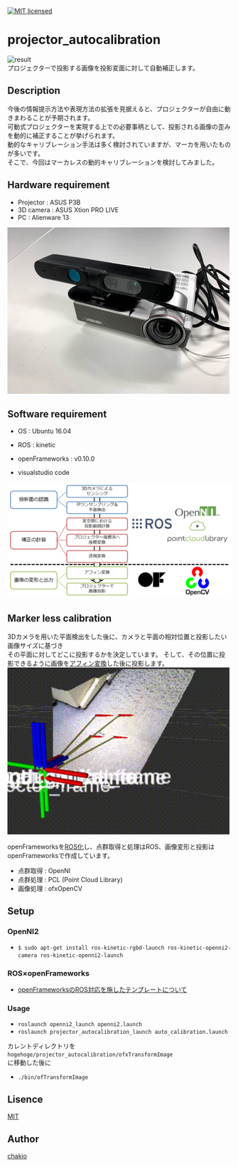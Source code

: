 [![MIT licensed](https://img.shields.io/badge/license-MIT-blue.svg)](LICENSE)
# projector_autocalibration
![result](https://github.com/chakio/projector_autocalibration/blob/master/media/auto_calibration.gif)  
プロジェクターで投影する画像を投影変面に対して自動補正します。

## Description
今後の情報提示方法や表現方法の拡張を見据えると、プロジェクターが自由に動きまわることが予期されます。  
可動式プロジェクターを実現する上での必要事柄として、投影される画像の歪みを動的に補正することが挙げられます。   
動的なキャリブレーション手法は多く検討されていますが、マーカを用いたものが多いです。  
そこで、今回はマーカレスの動的キャリブレーションを検討してみました。  

## Hardware requirement 
* Projector : ASUS P3B
* 3D camera : ASUS Xtion PRO LIVE
* PC : Alienware 13  

<img src="https://github.com/chakio/projector_autocalibration/blob/master/media/hardware_component.jpg" width="500px"> 

## Software requirement 
* OS : Ubuntu 16.04
* ROS : kinetic  
* openFrameworks : v0.10.0 

* visualstudio code

<img src="https://github.com/chakio/projector_autocalibration/blob/master/media/software_component.png" width="1000px"> 


## Marker less calibration
3Dカメラを用いた平面検出をした後に、カメラと平面の相対位置と投影したい画像サイズに基づき  
その平面に対してどこに投影するかを決定しています。
そして、その位置に投影できるように画像を[アフィン変換](https://ja.wikipedia.org/wiki/%E3%82%A2%E3%83%95%E3%82%A3%E3%83%B3%E5%86%99%E5%83%8F)した後に投影します。  
<img src="https://github.com/chakio/projector_autocalibration/blob/master/media/plane_detection.gif" width="500px">   

openFrameworksを[ROS化](https://github.com/chakio/ofxRosTemplate)し、点群取得と処理はROS、画像変形と投影はopenFrameworksで作成しています。  
* 点群取得 : OpenNI
* 点群処理 : PCL (Point Cloud Library)
* 画像処理 : ofxOpenCV

## Setup
### OpenNI2
* ```$ sudo apt-get install ros-kinetic-rgbd-launch ros-kinetic-openni2-camera ros-kinetic-openni2-launch```  

### ROS×openFrameworks
* [openFrameworksのROS対応を施したテンプレートについて](https://github.com/chakio/ofxRosTemplate)


### Usage
* ```roslaunch openni2_launch openni2.launch```
* ```roslaunch projector_autocalibration_launch auto_calibration.launch```   

カレントディレクトリを  
```hogehoge/projector_autocalibration/ofxTransformImage```  
に移動した後に  
* ```./bin/ofTransformImage```

## Lisence
[MIT](https://github.com/chakio/projector_autocalibration/blob/master/LICENSE)

## Author
[chakio](https://github.com/chakio)